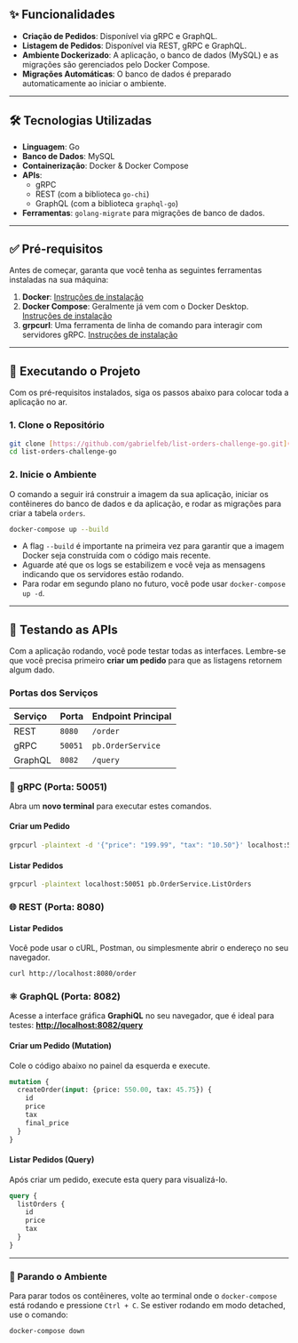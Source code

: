 ## ✨ Funcionalidades

* **Criação de Pedidos**: Disponível via gRPC e GraphQL.
* **Listagem de Pedidos**: Disponível via REST, gRPC e GraphQL.
* **Ambiente Dockerizado**: A aplicação, o banco de dados (MySQL) e as migrações são gerenciados pelo Docker Compose.
* **Migrações Automáticas**: O banco de dados é preparado automaticamente ao iniciar o ambiente.

---

## 🛠️ Tecnologias Utilizadas

* **Linguagem**: Go
* **Banco de Dados**: MySQL
* **Containerização**: Docker & Docker Compose
* **APIs**:
    * gRPC
    * REST (com a biblioteca `go-chi`)
    * GraphQL (com a biblioteca `graphql-go`)
* **Ferramentas**: `golang-migrate` para migrações de banco de dados.

---

## ✅ Pré-requisitos

Antes de começar, garanta que você tenha as seguintes ferramentas instaladas na sua máquina:

1.  **Docker**: [Instruções de instalação](https://docs.docker.com/get-docker/)
2.  **Docker Compose**: Geralmente já vem com o Docker Desktop. [Instruções de instalação](https://docs.docker.com/compose/install/)
3.  **grpcurl**: Uma ferramenta de linha de comando para interagir com servidores gRPC. [Instruções de instalação](https://github.com/fullstorydev/grpcurl#installation)

---

## 🚀 Executando o Projeto

Com os pré-requisitos instalados, siga os passos abaixo para colocar toda a aplicação no ar.

### 1. Clone o Repositório

```bash
git clone [https://github.com/gabrielfeb/list-orders-challenge-go.git](https://github.com/gabrielfeb/list-orders-challenge-go.git)
cd list-orders-challenge-go
```

### 2. Inicie o Ambiente

O comando a seguir irá construir a imagem da sua aplicação, iniciar os contêineres do banco de dados e da aplicação, e rodar as migrações para criar a tabela `orders`.

```bash
docker-compose up --build
```

* A flag `--build` é importante na primeira vez para garantir que a imagem Docker seja construída com o código mais recente.
* Aguarde até que os logs se estabilizem e você veja as mensagens indicando que os servidores estão rodando.
* Para rodar em segundo plano no futuro, você pode usar `docker-compose up -d`.

---

## 🔬 Testando as APIs

Com a aplicação rodando, você pode testar todas as interfaces. Lembre-se que você precisa primeiro **criar um pedido** para que as listagens retornem algum dado.

### Portas dos Serviços

| Serviço  | Porta     | Endpoint Principal        |
| :------- | :-------- | :------------------------ |
| REST     | `8080`    | `/order`                  |
| gRPC     | `50051`   | `pb.OrderService`         |
| GraphQL  | `8082`    | `/query`                  |

### 📲 gRPC (Porta: 50051)

Abra um **novo terminal** para executar estes comandos.

#### Criar um Pedido
```bash
grpcurl -plaintext -d '{"price": "199.99", "tax": "10.50"}' localhost:50051 pb.OrderService.CreateOrder
```

#### Listar Pedidos
```bash
grpcurl -plaintext localhost:50051 pb.OrderService.ListOrders
```

### 🌐 REST (Porta: 8080)

#### Listar Pedidos
Você pode usar o cURL, Postman, ou simplesmente abrir o endereço no seu navegador.
```bash
curl http://localhost:8080/order
```

### ⚛️ GraphQL (Porta: 8082)

Acesse a interface gráfica **GraphiQL** no seu navegador, que é ideal para testes:
**[http://localhost:8082/query](http://localhost:8082/query)**

#### Criar um Pedido (Mutation)
Cole o código abaixo no painel da esquerda e execute.
```graphql
mutation {
  createOrder(input: {price: 550.00, tax: 45.75}) {
    id
    price
    tax
    final_price
  }
}
```

#### Listar Pedidos (Query)
Após criar um pedido, execute esta query para visualizá-lo.
```graphql
query {
  listOrders {
    id
    price
    tax
  }
}
```

---

### 🛑 Parando o Ambiente

Para parar todos os contêineres, volte ao terminal onde o `docker-compose` está rodando e pressione `Ctrl + C`. Se estiver rodando em modo detached, use o comando:

```bash
docker-compose down
```